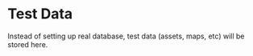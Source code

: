 # Test Data

Instead of setting up real database, test data (assets, maps, etc) will be stored here.